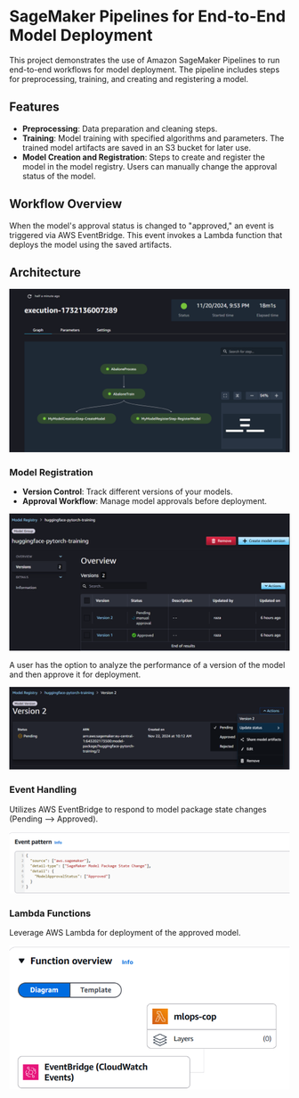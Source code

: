 # SageMaker Pipelines for End-to-End Model Deployment

This project demonstrates the use of Amazon SageMaker Pipelines to run end-to-end workflows for model deployment. The pipeline includes steps for preprocessing, training, and creating and registering a model.

## Features

- **Preprocessing**: Data preparation and cleaning steps.
- **Training**: Model training with specified algorithms and parameters. The trained model artifacts are saved in an S3 bucket for later use.
- **Model Creation and Registration**: Steps to create and register the model in the model registry. Users can manually change the approval status of the model.

## Workflow Overview

When the model's approval status is changed to "approved," an event is triggered via AWS EventBridge. This event invokes a Lambda function that deploys the model using the saved artifacts.

## Architecture

![Pipelines Architecture](ss/pipelines.png)

### Model Registration

- **Version Control**: Track different versions of your models.
- **Approval Workflow**: Manage model approvals before deployment.

![Model Registry Overview](ss/model_registry.png)

A user has the option to analyze the performance of a version of the model and then approve it for deployment.

![Change Status Screenshot](ss/change_status.png)

### Event Handling

Utilizes AWS EventBridge to respond to model package state changes (Pending --> Approved).

![EventBridge Configuration](ss/event_bridge.png)

### Lambda Functions

Leverage AWS Lambda for deployment of the approved model.

![Lambda Function Overview](ss/lambda.png)



